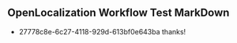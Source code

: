 ## OpenLocalization Workflow Test MarkDown
* 27778c8e-6c27-4118-929d-613bf0e643ba thanks!

<!--HONumber=Aug16_HO1-->



